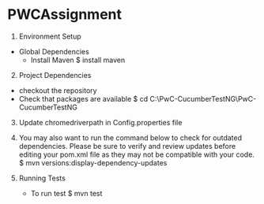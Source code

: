 # PWCAssignment
1. Environment Setup
 - Global Dependencies
     - Install Maven
      $ install maven
2. Project Dependencies
  - checkout the repository
- Check that packages are available
   $ cd C:\PwC-CucumberTestNG\PwC-CucumberTestNG

3. Update chromedriverpath in Config.properties file

4. You may also want to run the command below to check for outdated dependencies. Please be sure to verify and review updates before editing your pom.xml file as they may not be compatible with your code.
$ mvn versions:display-dependency-updates
5. Running Tests
   - To run  test
    $ mvn test
